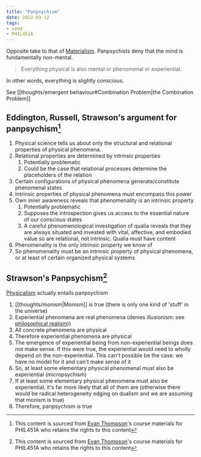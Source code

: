 ```yaml
---
title: "Panpsychism"
date: 2022-03-12
tags:
- seed
- PHIL451A
---
```


Opposite take to that of [Materialism](thoughts/Materialism.md). Panpsychists deny that the mind is fundamentally non-mental.

> Everything physical is also mental or phenomenal or experiential.

In other words, everything is slightly conscious.

See [[thoughts/emergent behaviour#Combination Problem|the Combination Problem]]

## Eddington, Russell, Strawson's argument for panpsychism[^1]
1. Physical science tells us about only the structural and relational properties of physical phenomena.
2. Relational properties are determined by intrinsic properties
	1. Potentially problematic
	2. Could be the case that relational processes determine the placeholders of the relation
3. Certain configurations of physical phenomena generate/constitute phenomenal states
4. Intrinsic properties of physical phenomena must encompass this power
5. Own inner awareness reveals that phenomenality is an intrinsic property
	1. Potentially problematic
	2. Supposes the introspection gives us access to the essential nature of our conscious states
	3. A careful phenomenological investigation of qualia reveals that they are always situated and invested with vital, affective, and embodied value so are relational, not intrinsic. Qualia must have content 
6. Phenomenality is the only intrinsic property we know of
7. So phenomenality must be an intrinsic property of physical phenomena, or at least of certain organized physical systems

## Strawson's Panpsychism[^1]
[Physicalism](thoughts/Materialism.md) actually entails panpsychism

1. [[thoughts/monism|Monism]] is true (there is only one kind of 'stuff' in the universe)
2. Experiential phenomena are real phenomena (denies illusionism: see [philosophical realism](thoughts/philosophical%20realism.md)))
3. All concrete phenomena are physical
4. Therefore experiential phenomena are physical
5. The emergence of experiential being from non-experiential beings does not make sense. If this were true, the experiential would need to wholly depend on the non-experiential. This can't possible be the case: we have no model for it and can't make sense of it
6. So, at least some elementary physical phenomenal must also be experiential (micropsychism)
7. If at least some elementary physical phenomena must also be experiential, it's far more likely that all of them are (otherwise there would be radical heterogeneity edging on dualism and we are assuming that monism is true)
8. Therefore, panpsychism is true

[^1]: This content is sourced from [Evan Thompson](https://evanthompson.me/)'s course materials for PHIL451A who retains the rights to this content
